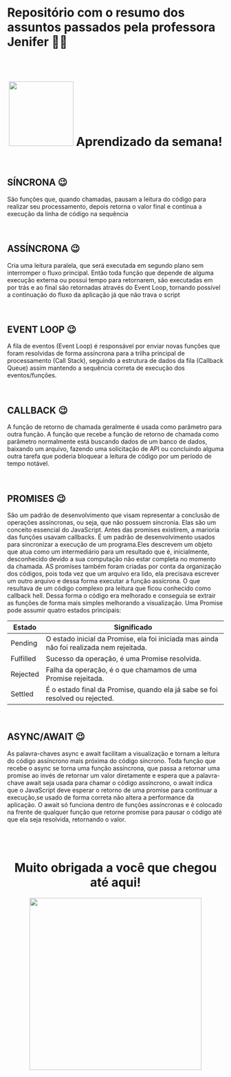 # Repositório com o resumo dos assuntos passados pela professora Jenifer 👩‍💻

</br>

<span align="center">

# <img src="https://user-images.githubusercontent.com/101025726/163484804-691ab689-7347-41e4-8fcc-06011eb830d4.gif" width="150px"> Aprendizado da semana! </h2>

</span>

</br>

## SÍNCRONA 😉

São funções que, quando chamadas, pausam a leitura do código para realizar seu processamento, depois retorna o valor final e continua a execução da linha de código na sequência

</br>

## ASSÍNCRONA 😉

Cria uma leitura paralela, que será executada em segundo plano sem interromper o fluxo principal. Então toda função que depende de alguma execução externa ou possui tempo para retornarem, são executadas em por trás e ao final são retornadas através do Event Loop, tornando possível a continuação do fluxo da aplicação já que não trava o script

</br>

## EVENT LOOP 😉

A fila de eventos (Event Loop) é responsável por enviar novas funções que foram resolvidas de forma assíncrona para a trilha principal de processamento (Call Stack), seguindo a estrutura de dados da fila (Callback Queue) assim mantendo a sequência correta de execução dos eventos/funções.

</br>

## CALLBACK 😉

A função de retorno de chamada geralmente é usada como parâmetro para outra função. A função que recebe a função de retorno de chamada como parâmetro normalmente está buscando dados de um banco de dados, baixando um arquivo, fazendo uma solicitação de API ou concluindo alguma outra tarefa que poderia bloquear a leitura de código por um período de tempo notável.

</br>

## PROMISES 😉

São um padrão de desenvolvimento que visam representar a conclusão de operações assíncronas, ou seja, que não possuem sincronia. Elas são um conceito essencial do JavaScript. Antes das promises existirem, a marioria das funções usavam callbacks. É um padrão de desenvolvimento usados para sincronizar a execução de um programa.Eles descrevem um objeto que atua como um intermediário para um resultado que é, inicialmente, desconhecido devido a sua computação não estar completa no momento da chamada.
AS promises também foram criadas por conta da organização dos códigos, pois toda vez que um arquivo era lido, ela precisava escrever um outro arquivo e dessa forma executar a função assícrona. O que resultava de um código complexo pra leitura que ficou conhecido como callback hell. Dessa forma o código era melhorado e conseguia se extrair as funções de forma mais simples melhorando a visualização.
Uma Promise pode assumir quatro estados principais:

| Estado | Significado |
| --- | --- |
| Pending | O estado inicial da Promise, ela foi iniciada mas ainda não foi realizada nem rejeitada. |
| Fulfilled| Sucesso da operação, é uma Promise resolvida.|
| Rejected | Falha da operação, é o que chamamos de uma Promise rejeitada.|
| Settled  | É o estado final da Promise, quando ela já sabe se foi resolved ou rejected.|

</br>

## ASYNC/AWAIT 😉

As palavra-chaves async e await facilitam a visualização e tornam a leitura do código assíncrono mais próxima do código síncrono. Toda função que recebe o async se torna uma função assíncrona, que passa a retornar uma promise ao invés de retornar um valor diretamente e espera que a palavra-chave await seja usada para chamar o código assíncrono, o await indica que o JavaScript deve esperar o retorno de uma promise para continuar a execução,se usado de forma correta não altera a performance da aplicação. O await só funciona dentro de funções assíncronas e é colocado na frente de qualquer função que retorne promise para pausar o código até que ela seja resolvida, retornando o valor.


</br>
</br>






<span align="center">

#  Muito obrigada a você que chegou até aqui! </h2>

</span>

</span>
<div align="center">
<img src="https://user-images.githubusercontent.com/101025726/168203971-39c8b81c-1e82-499e-a89c-d2f3c47b2b23.gif" width="400px" />

</div>
